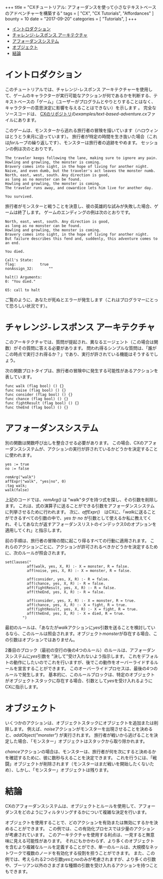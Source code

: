 +++
title = "CXチュートリアル: アフォーダンスを使って小さなテキストベースのアドベンチャーを構築する"
tags = [
    "CX",
    "CX Tutorials",
    "Affordances"
]
bounty = 10
date = "2017-09-20"
categories = [
    "Tutorials",
]
+++

<!-- MarkdownTOC autolink="true" bracket="round" depth="2" -->

- [イントロダクション](#introduction)
- [チャレンジ-レスポンス アーキテクチャ](#challenge-response-architecture)
- [アフォーダンスシステム](#affordance-system)
- [オブジェクト](#objects)
- [結論](#conclusion)

<!-- /MarkdownTOC -->

# イントロダクション

このチュートリアルでは、チャレンジ-レスポンス アーキテクチャーを使用して、ゲームのキャラクターが実行可能なアクションが何であるかを判断する、テキストベースの「ゲーム」（ユーザーがプログラムとやりとりすることはなく、キャラクターの意思決定に影響を与えることはできない）を示します 。
完全なソースコードは、 [CXのリポジトリ](https://github.com/skycoin/cx)の*examples/text-based-adventure.cx*ファイルにあります。

このゲームは、モンスターから逃れる旅行者の冒険を描いています（ハロウィンはとうとう来月に迫っています）。
旅行者が特定の時間を生き抜いた場合（これは*for*ループの繰り返しです）、モンスターは旅行者の追跡をやめます。
セッションの例は次のとおりです。

```
The traveler keeps following the lane, making sure to ignore any pain.
Howling and growling, the monster is coming.
Bravery comes into sight, in the hope of living for another night.
Naive, and even dumb, but the traveler's act leaves the monster numb.
North, east, west, south. Any direction is good,
as long as no monster can be found.
Howling and growling, the monster is coming.
The traveler runs away, and cowardice lets him live for another day.

You survived.
```
旅行者がモンスターと戦うことを決意し、彼の英雄的な試みが失敗した場合、ゲームは終了します。
ゲームのエンディングの例は次のとおりです。

```
North, east, west, south. Any direction is good,
as long as no monster can be found.
Howling and growling, the monster is coming.
Bravery comes into sight, in the hope of living for another night.
But failure describes this fend and, suddenly, this adventure comes to an end.

You died.

Call's State:
flag:			true
nonAssign_32:		""

halt() Arguments:
0: "You died."

65: call to halt
```
ご覧のように、あなたが死ぬとエラーが発生します（これはプログラマーにとって恐ろしい状況です）。

# チャレンジ-レスポンス アーキテクチャ

このアーキテクチャでは、質問が提起され、異なるエージェント（この場合は関数）がその質問に答える必要があります。
問われ得るシンプルな質問は、「誰がこの時点で実行され得るか？」であり、実行が許されている機能はそうするでしょう。

次の関数プロトタイプは、旅行者の冒険中に発生する可能性があるアクションを表しています。

```
func walk (flag bool) () {}
func noise (flag bool) () {}
func consider (flag bool) () {}
func chance (flag bool) () {}
func fightResult (flag bool) () {}
func theEnd (flag bool) () {}
```

# アフォーダンスシステム

別の関数は関数呼び出しを整合させる必要があります。
この場合、CXのアフォーダンスシステムが、アクションの実行が許されているかどうかを決定することに使われます。

```
yes := true
no := false

remArg("walk")
affExpr("walk", "yes|no", 0)
:tag walk;
walk(false)
```

上記のコードでは、*remArg()* は "walk"タグを持つ式を探し、その引数を削除します。
これは、式の演算子に送ることができる引数をアフォーダンスシステムに列挙させるために行われます。
次に、*affExpr()*　はCXに、「*walk*に送ることができるすべての引数の中で、*yes* か *no* が引数として使えるか私に教えてくれ、そしてあなたが返すアフォーダンスリストのインデックス0のオプションを適用してくれ」と指示します。

前の手順は、旅行者の冒険の間に起こり得るすべての行動に適用されます。
これらのアクションごとに、アクションが許可されるべきかどうかを決定するために、次のルールが照会されます。

```
setClauses("
          aff(walk, yes, X, R) :- X = monster, R = false.
          aff(noise, yes, X, R) :- X = monster, R = false.

          aff(consider, yes, X, R) :- R = false.
          aff(chance, yes, X, R) :- R = false.
          aff(fightResult, yes, X, R) :- R = false.
          aff(theEnd, yes, X, R) :- R = false.

          aff(consider, yes, X, R) :- X = monster, R = true.
          aff(chance, yes, X, R) :- X = fight, R = true.
          aff(fightResult, yes, X, R) :- X = fight, R = true.
          aff(theEnd, yes, X, R) :- X = died, R = true.
        ")
```

最初のルールは、「あなたが*walk*アクションに*yes*引数を送ることを検討しているなら、このルールは照会されます。オブジェクト*monster*が存在する場合、この引数はオプションではありません。

2番目のブロック（最初の空行の後の4つのルール）のルールは、アフォーダンスシステムに*yes*引数を "決して"受け入れないよう指示します。
これをデフォルトの動作にしたいのでこれを行いますが、後でこの動作をオーバーライドするルールを宣言することができます。
このオーバーライドプロセスは、最後の4つのルールで発生します。
基本的に、このルールブロックは、特定のオブジェクトがオブジェクトスタックに存在する場合、引数として*yes*を受け入れるようにCXに指示します。


# オブジェクト

いくつかのアクションは、オブジェクトスタックにオブジェクトを追加または削除します。
例えば、*noise*アクションがモンスターを出現させることを決めると、*addObject("monster")* が実行されます。
旅行者が戦いから逃げることを決定した場合、「モンスター」オブジェクトはスタックから取り除かれます。

*chance*アクションの場合は、モンスターは、旅行者が何を次にすると決めるかを確認するために、彼に数秒与えることを決定できます。
これを行うには、「戦闘」オブジェクトが削除されます（モンスターはまだ戦いを開始したくないため）、しかし、「モンスター」オブジェクトは残ります。

# 結論

CXのアフォーダンスシステムは、オブジェクトとルールを使用して、アフォーダンスをどのようにフィルタリングするかについて複雑な決定を行います。

オブジェクトを使用することで、どのアクションを有効または無効にするかを決めることができます。
この例では、この有効化プロセスでは少量のアクションが考慮されています。
このアーキテクチャを使用する利点は、一見すると無意味に見える可能性があります。
それにもかかわらず、より多くのオブジェクトを含むより複雑なルールを定義することができ、単一のルールは、大規模なネットワークで複数のノードを有効化する役割を担うことができます。
また、この例では、考えられる2つの引数*yes*と*no*のみが考慮されますが、より多くの引数や、ブーリアン以外のさまざまな種類の引数を受け入れるアクションを持つこともできます。
